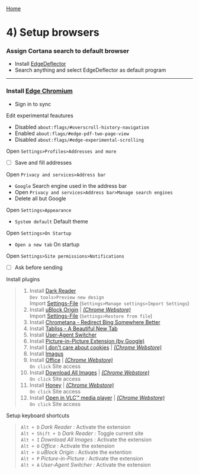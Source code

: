 [Home](README.md)
# 4) Setup browsers

### Assign Cortana search to default browser

- Install [EdgeDeflector](https://github.com/da2x/EdgeDeflector/releases)
- Search anything and select EdgeDeflector as default program
___

### Install [Edge Chromium](https://www.microsoft.com/de-de/edge)

- Sign in to sync

Edit experimental feautures
- Disabled `about:flags/#overscroll-history-navigation`
- Enabled `about:flags/#edge-pdf-two-page-view`
- Disabled `about:flags/#edge-experimental-scrolling`

Open `Settings>Profiles>Addresses and more`
- [ ] Save and fill addresses

Open `Privacy and services>Address bar`
- `Google` Search engine used in the address bar
- Open `Privacy and services>Address bar>Manage search engines`
- Delete all but Google

Open `Settings>Appearance`
- `System default` Default theme

Open `Settings>On Startup`
- `Open a new tab` On startup

Open `Settings>Site permissions>Notifications`
- [ ] Ask before sending 

Install plugins 
> 1. Install [Dark Reader](https://microsoftedge.microsoft.com/addons/detail/dark-reader/ifoakfbpdcdoeenechcleahebpibofpc?h) <br>
`Dev tools>Preview new design` <br>
Import [Settings-File](Dark-Reader-Settings.json) (`Settings>Manage settings>Import Settings`)
> 1. Install [uBlock Origin](https://microsoftedge.microsoft.com/addons/detail/ublock-origin/odfafepnkmbhccpbejgmiehpchacaeak) 
 | [*(Chrome Webstore)*](https://chrome.google.com/webstore/detail/ublock-origin/cjpalhdlnbpafiamejdnhcphjbkeiagm) <br>
> Import [Settings-File](my-ublock-backup.txt) (`Settings>Restore from file`)
> 1. Install [Chrometana - Redirect Bing Somewhere Better](https://chrome.google.com/webstore/detail/chrometana-redirect-bing/kaicbfmipfpfpjmlbpejaoaflfdnabnc)
> 1. Install [Tabliss - A Beautiful New Tab](https://chrome.google.com/webstore/detail/tabliss-a-beautiful-new-t/hipekcciheckooncpjeljhnekcoolahp)
> 1. Install [User-Agent Switcher](https://chrome.google.com/webstore/detail/user-agent-switcher/clddifkhlkcojbojppdojfeeikdkgiae)
> 1. Install [Picture-in-Picture Extension (by Google)](https://chrome.google.com/webstore/detail/picture-in-picture-extens/hkgfoiooedgoejojocmhlaklaeopbecg)
> 1. Install [I don't care about cookies](https://microsoftedge.microsoft.com/addons/detail/i-dont-care-about-cookie/oholpbloipjbbhlhohaebmieiiieioal)
  | [*(Chrome Webstore)*](https://chrome.google.com/webstore/detail/i-dont-care-about-cookies/fihnjjcciajhdojfnbdddfaoknhalnja)
> 1. Install [Imagus](https://chrome.google.com/webstore/detail/imagus/immpkjjlgappgfkkfieppnmlhakdmaab)
> 1. Install [Office](https://microsoftedge.microsoft.com/addons/detail/office/gggmmkjegpiggikcnhidnjjhmicpibll) 
  | [*(Chrome Webstore)*](https://chrome.google.com/webstore/detail/office/ndjpnladcallmjemlbaebfadecfhkepb) <br>
`On click` Site access
> 1. Install [Download All Images](https://microsoftedge.microsoft.com/addons/detail/download-all-images/focinmnfmbmhknhdaamhppgdhahnbgif) 
  | [*(Chrome Webstore)*](https://chrome.google.com/webstore/detail/download-all-images/nnffbdeachhbpfapjklmpnmjcgamcdmm) <br>
`On click` Site access
> 1. Install [Honey](https://microsoftedge.microsoft.com/addons/detail/honey/amnbcmdbanbkjhnfoeceemmmdiepnbpp) 
  | [*(Chrome Webstore)*](https://chrome.google.com/webstore/detail/honey/bmnlcjabgnpnenekpadlanbbkooimhnj) <br>
`On click` Site access
> 1. Install [Open in VLC™ media player](https://microsoftedge.microsoft.com/addons/detail/open-in-vlc%E2%84%A2-media-player/hjfcjapkfahlmlefedkkpbbkeddpnnlc)
  | [*(Chrome Webstore)*](https://chrome.google.com/webstore/detail/open-in-vlc-media-player/ihpiinojhnfhpdmmacgmpoonphhimkaj) <br>
`On click` Site access


Setup keyboard shortcuts
> `Alt + D` _Dark Reader :_ Activate the extension <br>
> `Alt + Shift + D` _Dark Reader :_ Toggle current site <br>
> `Alt + I` _Download All Images :_ Activate the extension <br>
> `Alt + O` _Office :_ Activate the extension <br>
> `Alt + U` _uBlock Origin :_ Activate the extention <br>
> `Alt + P` _Picture-in-Picture :_ Activate the extension <br>
> `Alt + A` _User-Agent Switcher :_ Activate the extension